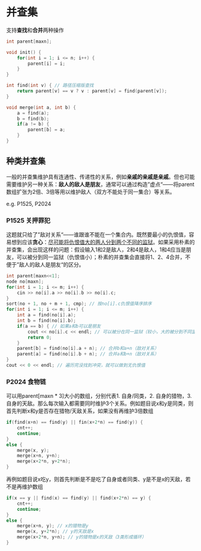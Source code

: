 # 并查集

支持**查找**和**合并**两种操作

```c++
int parent[maxn];

void init() {
    for(int i = 1; i <= n; i++) {
        parent[i] = i;
    }
}

int find(int v) { // 路径压缩版查找
	return parent[v] == v ? v : parent[v] = find(parent[v]);
}

void merge(int a, int b) {
    a = find(a);
    b = find(b);
    if(a != b) {
        parent[b] = a;
    }
}
```

## 种类并查集

一般的并查集维护具有连通性、传递性的关系，例如**亲戚的亲戚是亲戚**。但也可能需要维护另一种关系：**敌人的敌人是朋友**，通常可以通过构造”虚点“——将parent数组扩张为2倍、3倍等用以维护敌人（双方不能处于同一集合）等关系。

e.g. P1525, P2024

### P1525 关押罪犯

这题就只给了”敌对关系“——谁跟谁不能在一个集合内。既然要最小的仇恨值，容易想到应该**贪心**：<u>尽可能将仇恨值大的两人分到两个不同的监狱</u>。如果采用朴素的并查集，会出现这样的问题：假设输入1和2是敌人，2和4是敌人，1和4应当是朋友，可以被分到同一监狱（仇恨值小）；朴素的并查集会直接将1、2、4合并，不便于”敌人的敌人是朋友“的区分。

```c++
int parent[maxn<<1];
node no[maxn];
for(int i = 1; i <= m; i++) {
    cin >> no[i].a >> no[i].b >> no[i].c;
}
sort(no + 1, no + m + 1, cmp); // 按no[i].c仇恨值降序排序
for(int i = 1; i <= m; i++) {
    int a = find(no[i].a);
    int b = find(no[i].b);
    if(a == b) { // 如果a和b可以是朋友
        cout << no[i].c << endl; // 可以被分在同一监狱（较小，大的被分到不同监狱里了）
        return 0;
    }
    parent[b] = find(no[i].a + n); // 合并b和a+n（敌对关系）
    parent[a] = find(no[i].b + n); // 合并a和b+n（敌对关系）
}
cout << 0 << endl; // 遍历完没找到冲突，就可以做到无仇恨值
```

### P2024 食物链

可以用parent[maxn * 3]大小的数组，分别代表1. 自身/同类，2. 自身的猎物，3. 自身的天敌。那么每次输入都需要同时维护3个关系。例如题目说x和y是同类，则首先判断x和y是否存在猎物/天敌关系，如果没有再维护3倍数组

```c++
if(find(x+n) == find(y) || fin(x+2*n) == find(y)) {
    cnt++;
    continue;
}
else {
    merge(x, y);
    merge(x+n, y+n);
    merge(x+2*n, y+2*n);
}
```

再例如题目说x吃y，则首先判断是不是吃了自身或者同类、y是不是x的天敌，若不是再维护数组

```c++
if(x == y || find(x) == find(y) || find(x+2*n) == y) {
    cnt++;
    continue;
}
else {
    merge(x+n, y); // x的猎物是y
    merge(x, y+2*n); // y的天敌是x
    merge(x+2*n, y+n); // y的猎物是x的天敌（3类形成循环）
}
```

